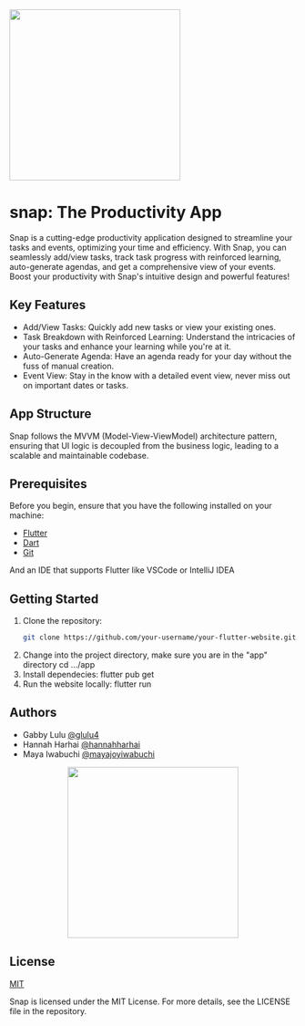 
<img src='https://cdn.discordapp.com/attachments/1070990646548123651/1169738132434997288/Untitled_Artwork.png?ex=65567e87&is=65440987&hm=c4fdf84c52d97ace3c34419c72dfdbf6dfe7dda8c66f76b5ec1729087b29d43d&'  width='300'>

# snap: The Productivity App 

Snap is a cutting-edge productivity application designed to streamline your tasks and events, optimizing your time and efficiency. With Snap, you can seamlessly add/view tasks, track task progress with reinforced learning, auto-generate agendas, and get a comprehensive view of your events. Boost your productivity with Snap's intuitive design and powerful features!

## Key Features

- Add/View Tasks: Quickly add new tasks or view your existing ones.
- Task Breakdown with Reinforced Learning: Understand the intricacies of your tasks and enhance your learning while you're at it.
- Auto-Generate Agenda: Have an agenda ready for your day without the fuss of manual creation.
- Event View: Stay in the know with a detailed event view, never miss out on important dates or tasks.

## App Structure

Snap follows the MVVM (Model-View-ViewModel) architecture pattern, ensuring that UI logic is decoupled from the business logic, leading to a scalable and maintainable codebase.

## Prerequisites

Before you begin, ensure that you have the following installed on your machine:

- [Flutter](https://flutter.dev/docs/get-started/install)
- [Dart](https://dart.dev/get-dart)
- [Git](https://git-scm.com/book/en/v2/Getting-Started-Installing-Git)

And an IDE that supports Flutter like VSCode or IntelliJ IDEA

## Getting Started
1. Clone the repository:
   ```bash
   git clone https://github.com/your-username/your-flutter-website.git
2. Change into the project directory, make sure you are in the "app" directory
   cd .../app
3. Install dependecies:
   flutter pub get
5. Run the website locally:
   flutter run

## Authors

- Gabby Lulu [@glulu4](https://github.com/glulu4)
- Hannah Harhai [@hannahharhai](https://github.com/hannahharhai)
- Maya Iwabuchi [@mayajoyiwabuchi](https://github.com/mayajoyiwabuchi)


<p align="center">
<img src='https://cdn.discordapp.com/attachments/1070990646548123651/1169746201059545188/tileLogo.png?ex=6556860b&is=6544110b&hm=9c65438bf082313bda2ba9592f0e6731951fe75c348029ef5319740d5b3d5ee6&'  width='300'>
</p>



## License

[MIT](https://choosealicense.com/licenses/mit/)

Snap is licensed under the MIT License. For more details, see the LICENSE file in the repository.
